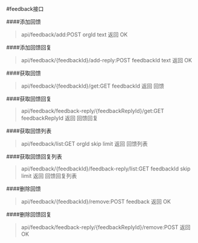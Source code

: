 #feedback接口

####添加回馈
>api/feedback/add:POST
>orgId
>text
>返回 OK

####添加回馈回复
>api/feedback/{feedbackId}/add-reply:POST
>feedbackId
>text
>返回 OK

####获取回馈
>api/feedback/{feedbackId}/get:GET
>feedbackId
>返回 回馈

####获取回馈回复
>api/feedback/feedback-reply/{feedbackReplyId}/get:GET
>feedbackReplyId
>返回 回馈回复

####获取回馈列表
>api/feedback/list:GET
>orgId
>skip
>limit
>返回 回馈列表

####获取回馈回复列表
>api/feedback/{feedbackId}/feedback-reply/list:GET
>feedbackId
>skip
>limit
>返回 回馈回复列表

####删除回馈
>api/feedback/{feedbackId}/remove:POST
>feedback
>返回 OK

####删除回馈回复
>api/feedback/feedback-reply/{feedbackReplyId}/remove:POST
>返回 OK

